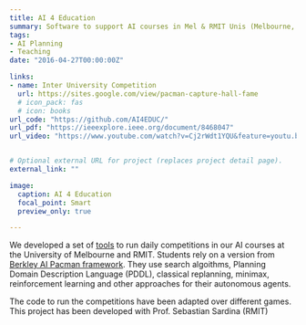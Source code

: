 ```yaml
---
title: AI 4 Education
summary: Software to support AI courses in Mel & RMIT Unis (Melbourne, AUS)
tags:
- AI Planning
- Teaching
date: "2016-04-27T00:00:00Z"

links:
- name: Inter University Competition
  url: https://sites.google.com/view/pacman-capture-hall-fame
  # icon_pack: fas
  # icon: books
url_code: "https://github.com/AI4EDUC/"
url_pdf: "https://ieeexplore.ieee.org/document/8468047"
url_video: "https://www.youtube.com/watch?v=Cj2rWdt1YQU&feature=youtu.be"


# Optional external URL for project (replaces project detail page).
external_link: ""

image:
  caption: AI 4 Education
  focal_point: Smart
  preview_only: true

---
```


We developed a set of [tools](https://github.com/AI4EDUC/) to run daily competitions in our AI courses at the University of Melbourne and RMIT. Students rely on a version from [Berkley AI Pacman framework](http://ai.berkeley.edu/project_overview.html). They use search algoithms, Planning Domain Description Language (PDDL), classical replanning, minimax, reinforcement learning and other approaches for their autonomous agents.

The code to run the competitions have been adapted over different games. This project has been developed with Prof. Sebastian Sardina (RMIT)